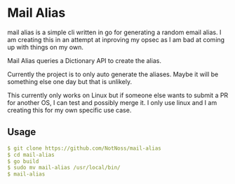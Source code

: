 # Mail Alias
mail alias is a simple cli written in go for generating a random email alias. I am creating this in an attempt at inproving my opsec as I am bad at coming up with things on my own.

Mail Alias queries a Dictionary API to create the alias.

Currently the project is to only auto generate the aliases. Maybe it will be something else one day but that is unlikely.

This currently only works on Linux but if someone else wants to submit a PR for another OS, I can test and possibly merge it. I only use linux and I am creating this for my own specific use case.

## Usage
```yaml
$ git clone https://github.com/NotNoss/mail-alias
$ cd mail-alias
$ go build
$ sudo mv mail-alias /usr/local/bin/
$ mail-alias
```
